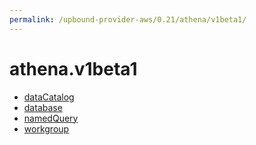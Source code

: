 ```yaml
---
permalink: /upbound-provider-aws/0.21/athena/v1beta1/
---
```


# athena.v1beta1



* [dataCatalog](dataCatalog.md)
* [database](database.md)
* [namedQuery](namedQuery.md)
* [workgroup](workgroup.md)